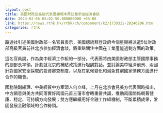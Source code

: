 ```yaml
---
layout: post
title: 美國財政部高級代表團據報本周赴華參加經濟會談
date: 2024-02-06 08:02:56.000000000 +08:00
link: https://news.rthk.hk/rthk/ch/component/k2/1739322-20240206.htm
categories: rthk
---
```


路透社引述美國財政部一名官員表示，美國總統拜登政府今個星期將派遣5位財政部高級官員前往北京參加經濟會談，將重點關注中國在工業產能過剩方面的政策。

這名官員說，作為美中經濟工作組的一部分，代表團將由美國財政部主管國際事務的副部長率領，計劃就北京的補貼政策進行坦誠對話，並討論美中經濟前景、兩國針對國家安全採取的投資審查制度，以及在氣候變化和減免貧窮國家債務方面進行合作的機會。

國務院副總理、中美經貿中方牽頭人何立峰，上月在北京會見美方代表團時指出，中方願意與美方共同落實好兩國元首三藩市會晤重要共識，推動兩國關係朝著健康、穩定、可持續方向發展；雙方應繼續用好金融工作組機制，不斷累積成果，鞏固發展金融領域的合作勢頭。
